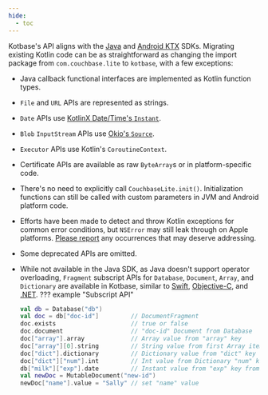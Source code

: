 ```yaml
---
hide:
  - toc
---
```


Kotbase's API aligns with the [Java](https://docs.couchbase.com/couchbase-lite/current/java/quickstart.html) and
[Android KTX](https://docs.couchbase.com/couchbase-lite/current/android/quickstart.html) SDKs. Migrating existing Kotlin
code can be as straightforward as changing the import package from `com.couchbase.lite` to `kotbase`, with a few
exceptions:

* Java callback functional interfaces are implemented as Kotlin function types.
* `File` and `URL` APIs are represented as strings.
* `Date` APIs use [KotlinX Date/Time's `Instant`](
  https://kotlinlang.org/api/kotlinx-datetime/kotlinx-datetime/kotlinx.datetime/-instant/).
* `Blob` `InputStream` APIs use [Okio's `Source`](https://square.github.io/okio/3.x/okio/okio/okio/-source/index.html).
* `Executor` APIs use Kotlin's `CoroutineContext`.
* Certificate APIs are available as raw `ByteArray`s or in platform-specific code.
* There's no need to explicitly call `CouchbaseLite.init()`. Initialization functions can still be called with custom
  parameters in JVM and Android platform code.
* Efforts have been made to detect and throw Kotlin exceptions for common error conditions, but `NSError` may still leak
  through on Apple platforms. [Please report](https://github.com/jeffdgr8/kotbase/issues/new) any occurrences that may
  deserve addressing.
* Some deprecated APIs are omitted.
* While not available in the Java SDK, as Java doesn't support operator overloading, `Fragment` subscript APIs for
  `Database`, `Document`, `Array`, and `Dictionary` are available in Kotbase, similar to [Swift](
  https://docs.couchbase.com/mobile/3.0.2/couchbase-lite-swift/Classes/Fragment.html), [Objective-C](
  https://docs.couchbase.com/mobile/3.0.2/couchbase-lite-objc/Protocols/CBLFragment.html), and [.NET](
  https://docs.couchbase.com/mobile/3.0.2/couchbase-lite-net/api/Couchbase.Lite.IFragment.html).
??? example "Subscript API"

    ```kotlin
    val db = Database("db")
    val doc = db["doc-id"]         // DocumentFragment
    doc.exists                     // true or false
    doc.document                   // "doc-id" Document from Database
    doc["array"].array             // Array value from "array" key
    doc["array"][0].string         // String value from first Array item
    doc["dict"].dictionary         // Dictionary value from "dict" key
    doc["dict"]["num"].int         // Int value from Dictionary "num" key
    db["milk"]["exp"].date         // Instant value from "exp" key from "milk" Document
    val newDoc = MutableDocument("new-id")
    newDoc["name"].value = "Sally" // set "name" value
    ```
